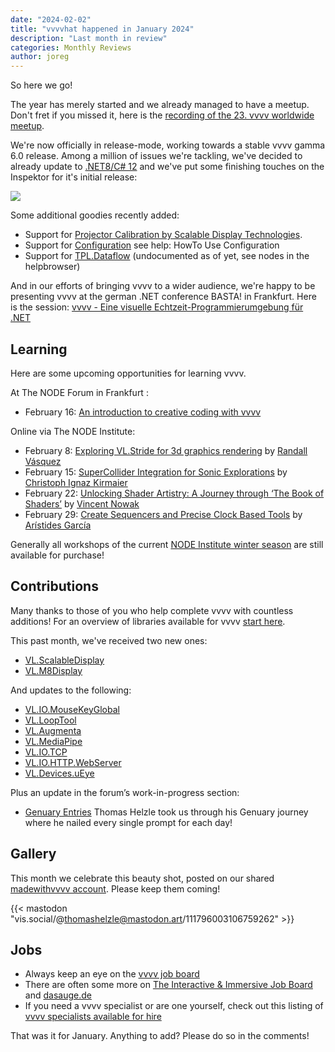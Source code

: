 ```yaml
---
date: "2024-02-02"
title: "vvvvhat happened in January 2024"
description: "Last month in review"
categories: Monthly Reviews
author: joreg
---
```


So here we go!

The year has merely started and we already managed to have a meetup. Don't fret if you missed it, here is the [recording of the 23. vvvv worldwide meetup](https://www.youtube.com/live/m-vXJDhLugE).

We're now officially in release-mode, working towards a stable vvvv gamma 6.0 release. Among a million of issues we're tackling, we've decided to already update to [.NET8/C# 12](https://visualprogramming.net/blog/updates-net8-csharp12-stride4.2/) and we've put some finishing touches on the Inspektor for it's initial release:

![](2024-02-02-11-03-51.png)

Some additional goodies recently added:
- Support for [Projector Calibration by Scalable Display Technologies](https://visualprogramming.net/blog/introducing-projector-calibration-by-scalable-display-technologies/).
- Support for [Configuration](https://learn.microsoft.com/en-us/dotnet/core/extensions/configuration) see help: HowTo Use Configuration
- Support for [TPL.Dataflow](https://learn.microsoft.com/en-us/dotnet/standard/parallel-programming/dataflow-task-parallel-library) (undocumented as of yet, see nodes in the helpbrowser)

And in our efforts of bringing vvvv to a wider audience, we're happy to be presenting vvvv at the german .NET conference BASTA! in Frankfurt. Here is the session: [ vvvv - Eine visuelle Echtzeit-Programmierumgebung für .NET](https://basta.net/net-framework-c/vvv-visuelle-echtzeit-programmierumgebung-dotnet/)

## Learning
Here are some upcoming opportunities for learning vvvv.

At The NODE Forum in Frankfurt  :
- February 16: [An introduction to creative coding with vvvv](https://nodeforum.org/announcements/workshop-introduction-to-creative-coding-with-vvvv/)

Online via The NODE Institute:
- February 8: [Exploring VL.Stride for 3d graphics rendering](https://thenodeinstitute.org/courses/ws23-vvvv-10-exploring-vl-stride-for-3d-graphics-rendering-in-vvvv/) by [Randall Vásquez](https://github.com/ravazquez)
- February 15: [SuperCollider Integration for Sonic Explorations](https://thenodeinstitute.org/courses/ws23-vvvv-11-supercollider-integration-for-sonic-explorations-in-vvvv-gamma/) by [Christoph Ignaz Kirmaier](https://vimeo.com/threeeeight/)
- February 22: [Unlocking Shader Artistry: A Journey through ‘The Book of Shaders’](https://thenodeinstitute.org/courses/ws23-vvvv-12-book-of-shaders/) by [Vincent Nowak](https://discourse.vvvv.org/u/vincent.now/summary)
- February 29: [Create Sequencers and Precise Clock Based Tools](https://thenodeinstitute.org/courses/ws23-vvvv-08-create-sequencers-and-precise-clock-based-tools-in-vvvv-gamma/) by [Arístides García](https://www.aristidesgarcia.de/)

Generally all workshops of the current [NODE Institute winter season](https://thenodeinstitute.org/ws23-vvvv-intermediates/) are still available for purchase!


## Contributions
Many thanks to those of you who help complete vvvv with countless additions! For an overview of libraries available for vvvv [start here](https://thegraybook.vvvv.org/reference/libraries/overview.html).

This past month, we've received two new ones:
- [VL.ScalableDisplay](https://www.nuget.org/packages/VL.ScalableDisplay)
- [VL.M8Display](https://www.nuget.org/packages/VL.M8Display)

And updates to the following:
- [VL.IO.MouseKeyGlobal](https://www.nuget.org/packages/VL.IO.MouseKeyGlobal)
- [VL.LoopTool](https://www.nuget.org/packages/VL.LoopTool)
- [VL.Augmenta](https://www.nuget.org/packages/VL.Augmenta)
- [VL.MediaPipe](https://www.nuget.org/packages/VL.MediaPipe)
- [VL.IO.TCP](https://www.nuget.org/packages/VL.IO.TCP)
- [VL.IO.HTTP.WebServer](https://www.nuget.org/packages/VL.IO.HTTP.WebServer)
- [VL.Devices.uEye](https://www.nuget.org/packages/VL.Devices.uEye)


Plus an update in the forum’s work-in-progress section:
- [Genuary Entries](https://discourse.vvvv.org/t/my-genuary-entries/22238) Thomas Helzle took us through his Genuary journey where he nailed every single prompt for each day!

## Gallery

This month we celebrate this beauty shot, posted on our shared [madewithvvvv account](https://pixelfed.social/madewithvvvv/). Please keep them coming!

{{< mastodon "vis.social/@thomashelzle@mastodon.art/111796003106759262" >}}

## Jobs
- Always keep an eye on the [vvvv job board](https://discourse.vvvv.org/c/jobs)
- There are often some more on [The Interactive & Immersive Job Board](https://jobs.interactiveimmersive.io/?s=vvvv&post_type=job_listing&orderby=date) and [dasauge.de](https://dasauge.de/sta/Vvvv/)
- If you need a vvvv specialist or are one yourself, check out this listing of [vvvv specialists available for hire](https://vvvv.org/documentation/vvvv-specialists-available-for-hire)

That was it for January. Anything to add? Please do so in the comments!
